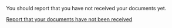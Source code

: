 You should report that you have not received your documents yet.

[Report that your documents have not been received](https://www.cancel-application-and-return-documents.homeoffice.gov.uk/documents-not-received-start)
